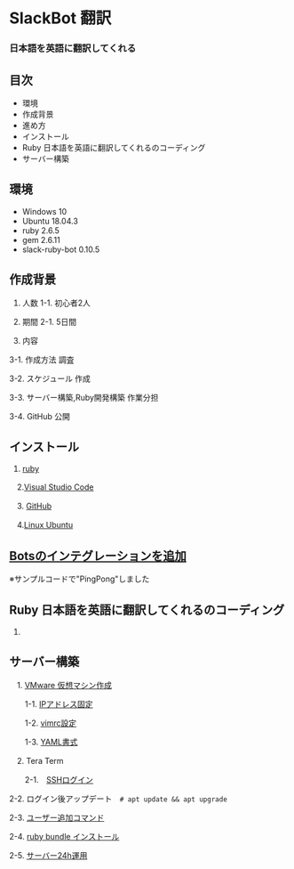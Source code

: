 # SlackBot 翻訳
### 日本語を英語に翻訳してくれる

## 目次

- 環境
- 作成背景
- 進め方
- インストール
- Ruby 日本語を英語に翻訳してくれるのコーディング
- サーバー構築

## 環境

- Windows 10
- Ubuntu 18.04.3
- ruby 2.6.5
- gem 2.6.11
- slack-ruby-bot 0.10.5

## 作成背景
 
 1. 人数
  1-1. 初心者2人
  
 2. 期間
  2-1. 5日間
  
 3. 内容
  
   3-1. 作成方法 調査
   
   3-2. スケジュール 作成
   
   3-3. サーバー構築,Ruby開発構築 作業分担
   
   3-4. GitHub 公開
  　
## インストール


  1. <a href ="https://prog-8.com/docs/ruby-env-win">ruby</a>


　2.<a href ="https://azure.microsoft.com/ja-jp/products/visual-studio-code/">Visual Studio Code</a>


　3. <a href ="https://qiita.com/Kenta-Okuda/items/c3dcd60a80a82147e1bf">GitHub</a>


　4.<a href ="http://namco.hatenablog.jp/entry/2018/04/28/063059">Linux Ubuntu</a>

## <a href ="https://hawksnowlog.blogspot.com/2017/12/create-slack-bot-with-ruby.html">Botsのインテグレーションを追加</a>

※サンプルコードで"PingPong"しました

## Ruby 日本語を英語に翻訳してくれるのコーディング

1. 

## サーバー構築

　1. <a href ="http://namco.hatenablog.jp/entry/2018/04/28/063059">VMware 仮想マシン作成</a>

　　1-1. <a href ="https://www.yokoweb.net/2018/05/09/ubuntu18-network-fix-ip-address/">IPアドレス固定</a>

　　1-2. <a href ="https://qiita.com/iwaseasahi/items/0b2da68269397906c14c">vimrc設定</a>

　　1-3. <a href ="https://magazine.rubyist.net/articles/0009/0009-YAML.html">YAML書式</a>  

　2. Tera Term

　　2-1.　<a href ="https://aquarius-train.hatenablog.com/entry/SSH%E3%81%AE%E8%A8%AD%E5%AE%9A%E6%89%8B%E9%A0%86%28Ubuntu18_04%29%E3%81%A8Windows%E3%81%8B%E3%82%89%E3%81%AE%E3%82%A2%E3%82%AF%E3%82%BB%E3%82%B9%E7%A2%BA%E8%AA%8D%E6%89%8B%E9%A0%86">SSHログイン</a>

   2-2. ログイン後アップデート　`# apt update && apt upgrade`

   2-3. <a href ="https://qiita.com/RYOSKATE/items/81b564b2ab281ec7f27d">ユーザー追加コマンド</a>

   2-4. <a href ="https://qiita.com/banjo_kazui/items/b7f51dee80962421d628">ruby bundle インストール</a>

   2-5. <a href ="https://www.atmarkit.co.jp/ait/articles/1708/24/news022.html">サーバー24h運用</a>
       
    
    
